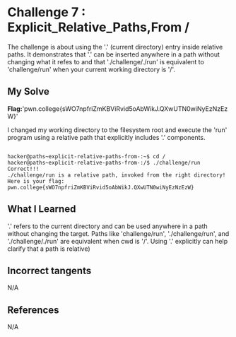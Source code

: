 

# Challenge 7 : Explicit_Relative_Paths,From /

The challenge is about using the '.' (current directory) entry inside relative paths. 
It demonstrates that '.' can be inserted anywhere in a path without changing what it refes
to and that './challenge/./run' is equivalent to 'challenge/run' 
when your current working directory is '/'.

## My Solve 
**Flag:**'pwn.college{sWO7npfriZmKBViRvid5oAbWikJ.QXwUTN0wiNyEzNzEzW}'

I changed my working directory to the filesystem root and execute the 'run' program using
a relative path that explicitly includes '.' components.
```

hacker@paths~explicit-relative-paths-from-:~$ cd /
hacker@paths~explicit-relative-paths-from-:/$ ./challenge/run
Correct!!!
./challenge/run is a relative path, invoked from the right directory!
Here is your flag:
pwn.college{sWO7npfriZmKBViRvid5oAbWikJ.QXwUTN0wiNyEzNzEzW}
```

## What I Learned 
'.' refers to the current directory and can be used anywhere in a path without 
changing the target.
Paths like 'challenge/run', './challenge/run', and './challenge/./run' are 
equivalent when cwd is '/'.
Using '.' explicitly can help clarify that a path is relative) 

## Incorrect tangents
N/A

## References
N/A



